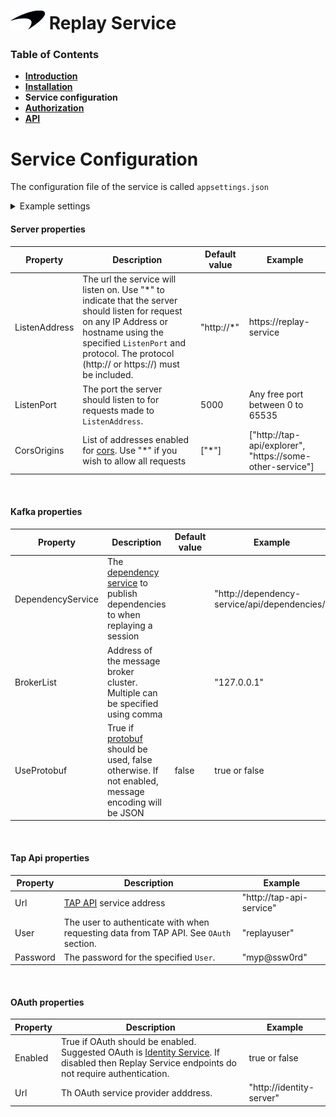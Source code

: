 # ![logo](/Media/branding.png) Replay Service

### Table of Contents
- [**Introduction**](../README.md)<br>
- [**Installation**](Installation.md)<br>
- **Service configuration**<br>
- [**Authorization**](Authorization.md)<br>
- [**API**](API.md)<br>

# Service Configuration
[dependency service]: https://mclarenappliedtechnologies.zendesk.com/hc/en-us/articles/115003531373-API-Reference-Dependencies-Service
[protobuf]: https://mclarenappliedtechnologies.zendesk.com/hc/en-us/articles/360008375233-Protobuf-Extension
[TAP API]: /TapApi/README.md
[Identity Service]: /IdentityService/README.md
[cors]: https://developer.mozilla.org/en-US/docs/Web/HTTP/CORS


The configuration file of the service is called ```appsettings.json```
<details>
<summary>Example settings</summary>

```json
{
  "Server": {
    "ListenAddress": "http://*",
    "ListenPort": 5001,
    "CorsOrigins": ["*"]
  },
  "Kafka": {
    "DependencyService": "http://dependency-service/api/dependencies/",
    "BrokerList": "127.0.0.1",
    "UseProtobuf": true
  },
  "TapApi": {
    "Url": "http://tap-api-service",
    "User": "username",
    "Password": "password"
  },
  "OAuth": {
    "Enabled": true,
    "Url": "http://identity-server"
  }
}
```
</details>

#### Server properties

| Property  | Description                                                 | Default value | Example                                                                   |  
|----------------|-------------------------------------------------------------|---------------|---------------------------------------------------------------------------|
| ListenAddress       | The url the service will listen on. Use "*" to indicate that the server should listen for request on any IP Address or hostname using the specified `ListenPort` and protocol. The protocol (http:// or https://) must be included.                                           |     "http://*"       | https://replay-service                                                                        |
| ListenPort        | The port the server should listen to for requests made to `ListenAddress`.   |       5000        |   Any free port between 0 to 65535                                                    |  
| CorsOrigins         | List of addresses enabled for [cors]. Use "*" if you wish to allow all requests                |      ["*"]         | ["http://tap-api/explorer", "https://some-other-service"] |

<br>

#### Kafka properties

| Property  | Description                                                 | Default value | Example                                                                   |  
|-|-|-|-|
| DependencyService       |  The [dependency service] to publish dependencies to when replaying a session     |           |    "http://dependency-service/api/dependencies/"          |
| BrokerList        | Address of the message broker cluster. Multiple can be specified using comma  |               |    "127.0.0.1"       |  
| UseProtobuf         | True if [protobuf] should be used, false otherwise. If not enabled, message encoding will be JSON |   false      | true or false |

<br>

#### Tap Api properties

| Property  | Description | Example |  
|-|-|-|
| Url       |  [TAP API] service address   |       "http://tap-api-service"          |
| User      | The user to authenticate with when requesting data from TAP API. See `OAuth` section.  |              "replayuser" |  
| Password   | The password for the specified `User`. | "myp@ssw0rd" |

<br>


#### OAuth properties

| Property  | Description | Example |  
|-|-|-|
| Enabled       | True if OAuth should be enabled. Suggested OAuth is [Identity Service]. If disabled then Replay Service endpoints do not require authentication.             |    true or false          |
| Url        | Th OAuth service provider adddress.               |     "http://identity-server"      |  


